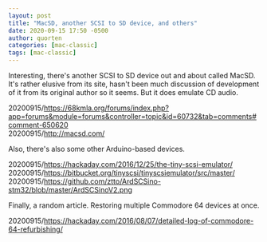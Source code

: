```yaml
---
layout: post
title: "MacSD, another SCSI to SD device, and others"
date: 2020-09-15 17:50 -0500
author: quorten
categories: [mac-classic]
tags: [mac-classic]
---
```


Interesting, there's another SCSI to SD device out and about called
MacSD.  It's rather elusive from its site, hasn't been much discussion
of development of it from its original author so it seems.  But it
does emulate CD audio.

20200915/https://68kmla.org/forums/index.php?app=forums&module=forums&controller=topic&id=60732&tab=comments#comment-650620  
20200915/http://macsd.com/

Also, there's also some other Arduino-based devices.

20200915/https://hackaday.com/2016/12/25/the-tiny-scsi-emulator/  
20200915/https://bitbucket.org/tinyscsi/tinyscsiemulator/src/master/  
20200915/https://github.com/ztto/ArdSCSino-stm32/blob/master/ArdSCSinoV2.png

Finally, a random article.  Restoring multiple Commodore 64 devices at
once.

20200915/https://hackaday.com/2016/08/07/detailed-log-of-commodore-64-refurbishing/
